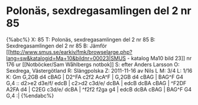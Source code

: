 # Polonäs, sexdregasamlingen del 2 nr 85

{%abc%}
X: 85
T: Polonäs, sexdregasamlingen del 2 nr 85
B: Sexdregasamlingen del 2 nr 85
B: Jämför [[http://www.smus.se/earkiv/fmk/browselarge.php?lang=sw&katalogid=Ma+10&bildnr=00023|SMUS - katalog Ma10 bild 23]] nr 176 ur [[Notböcker/Sam Wåhlbergs notbok]]
S: efter Anders Larsson
O: Sexdrega, Västergötland
R: Slängpolska
Z: 2011-11-16 av Nils L
M: 3/4
L: 1/16
K: Gm
G,2GB d4 cBAG | D2^FA c2f2 AcA^F | G,2GB d4 cBAG | BAG^F G4 G,4 ::
d2>e2 d3e/f/ edcB | c2>d2 c3d/e/ dcBA | edcB dcBA cBAG | ^F2DF A2FA d4 |
C2EG c3d/e/ dcBA | ^f2f2 f2ga g4 | edcB dcBA cBAG | BAG^F G4 G,4 :|
{%endabc%}
